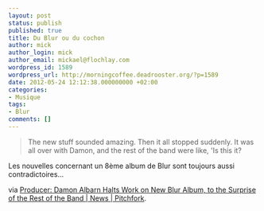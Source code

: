 ```yaml
---
layout: post
status: publish
published: true
title: Du Blur ou du cochon
author: mick
author_login: mick
author_email: mickael@flochlay.com
wordpress_id: 1589
wordpress_url: http://morningcoffee.deadrooster.org/?p=1589
date: 2012-05-24 12:12:38.000000000 +02:00
categories:
- Musique
tags:
- Blur
comments: []
---
```

<blockquote>The new stuff sounded amazing. Then it all stopped suddenly. It was all over with Damon, and the rest of the band were like, 'Is this it?</blockquote>
Les nouvelles concernant un 8ème album de Blur sont toujours aussi contradictoires...

via <a href="http://pitchfork.com/news/46622-producer-damon-albarn-halts-work-on-new-blur-album-to-the-surprise-of-the-rest-of-the-band/?utm_source=feedburner&amp;utm_medium=feed&amp;utm_campaign=Feed%3A+PitchforkLatestNews+%28Pitchfork%3A+Latest+News%29&amp;utm_content=Google+Reader">Producer: Damon Albarn Halts Work on New Blur Album, to the Surprise of the Rest of the Band | News | Pitchfork</a>.
